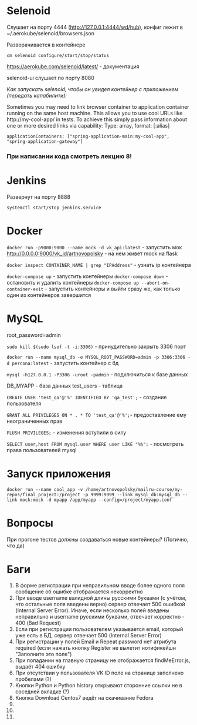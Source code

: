 # Selenoid

Слушает на порту 4444 (http://127.0.0.1:4444/wd/hub), конфиг лежит в ~/.aerokube/selenoid/browsers.json

Разворачивается в контейнере

```cm selenoid configure/start/stop/status```

https://aerokube.com/selenoid/latest/ - документация

selenoid-ui слушает по порту 8080

*Как запускать selenoid, чтобы он увидел контейнер с приложением (передать капабилити):*

Sometimes you may need to link browser container to application container running on the same host machine. 
This allows you to use cool URLs like http://my-cool-app/ in tests. 
To achieve this simply pass information about one or more desired links via capability:
Type: array, format: <container-name>[:alias]

```applicationContainers: ["spring-application-main:my-cool-app", "spring-application-gateway"]```


### При написании кода смотреть лекцию 8!

# Jenkins
Развернут на порту 8888

```systemctl start/stop jenkins.service```

# Docker
```docker run -p9000:9000 --name mock -d vk_api:latest``` - запустить мок
 http://0.0.0.0:9000/vk_id/artnovopolsky - на нем живет mock на flask 

```docker inspect CONTAINER_NAME | grep "IPAddress"``` - узнать ip контейнера

```docker-compose up``` - запустить контейнеры
```docker-compose down``` - остановить и удалить контейнеры
```docker-compose up --abort-on-container-exit``` - запустить контейнеры и выйти сразу же, как только один из контейнеров завершится


# MySQL 
root_password=admin

```sudo kill $(sudo lsof -t -i:3306)``` - принудительно закрыть 3306 порт

```docker run --name mysql_db -e MYSQL_ROOT_PASSWORD=admin -p 3306:3306 -d percona:latest``` - запустить контейнер с бд

```mysql -h127.0.0.1 -P3306 -uroot -padmin``` - подключиться к базе данных

DB_MYAPP - база данных 
test_users - таблица

```CREATE USER 'test_qa'@'%' IDENTIFIED BY 'qa_test';``` - создание пользователя

```GRANT ALL PRIVILEGES ON * . * TO 'test_qa'@'%';```- предоставление ему неограниченных прав

```FLUSH PRIVILEGES;``` - изменения вступили в силу

```SELECT user,host FROM mysql.user WHERE user LIKE "%%";``` - посмотреть права пользователей mysql


# Запуск приложения
```docker run --name cool_app -v /home/artnovopolsky/mailru-course/my-repos/final_project:/project -p 9999:9999 --link mysql_db:mysql_db --link mock:mock -d myapp /app/myapp --config=/project/myapp.conf```


# Вопросы
При прогоне тестов должны создаваться новые контейнеры? (Логично, что да)


# Баги
1. В форме регистрации при неправильном вводе более одного поля сообщение об ошибке отображается некорректно
2. При вводе username валидной длины русскими буквами (c учётом, что остальные поля введены верно) сервер отвечает 500 ошибкой (Internal Server Error). 
   Иначе, если несколько полей введены неправильно и username русскими буквами, отвечает корректно - 400 (Bad Request)
3. Если при регистрации пользователем указывается email, который уже есть в БД, сервер отвечает 500 (Internal Server Error)
4. При регистрации у полей Email и Repeat password нет атрибута required (если нажать кнопку Register не вылетит нотификейшн "Заполните это поле")
5. При попадании на главную страницу не отображается findMeError.js, выдаёт 404 ошибку
6. При отсутствии у пользователя VK ID поле на странице заполнено пробелами (?)
7. Кнопки Python и Python history открывают сторонние ссылки не в соседней вкладке (?)
8. Кнопка Download Centos7 ведёт на скачивание Fedora
9. 
10. 
11. 
